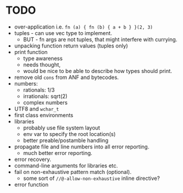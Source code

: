 # TODO

* over-application i.e. `fn (a) { fn (b) { a + b } }(2, 3)`
* tuples - can use vec type to implement.
   * BUT - fn args are not tuples, that might interfere with currying.
* unpacking function return values (tuples only)
* print function
   * type awareness
   * needs thought,
   * would be nice to be able to describe how types should print.
* remove old `cons` from ANF and bytecodes.
* numbers:
   * rationals: 1/3
   * irrationals: sqrt(2)
   * complex numbers
* UTF8 and `wchar_t`
* first class environments
* libraries
   * probably use file system layout
   * env var to specify the root location(s)
   * better preable/postamble handling
* propagate file and line numbers into all error reporting.
   * much better error reporting.
* error recovery.
* command-line arguments for libraries etc.
* fail on non-exhaustive pattern match (optional).
   * some sort of `//@-allow-non-exhaustive` inline directive?
* error function
